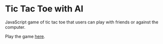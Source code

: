 # Tic Tac Toe with AI

JavaScript game of tic tac toe that users can play with friends or against the computer.

Play the game [here](https://tic-tac-toe-e40d3.firebaseapp.com/).